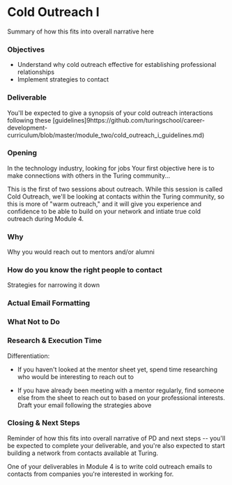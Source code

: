 # Cold Outreach I

Summary of how this fits into overall narrative here

### Objectives
* Understand why cold outreach effective for establishing professional relationships
* Implement strategies to contact 

### Deliverable
You'll be expected to give a synopsis of your cold outreach interactions following these [guidelines]9https://github.com/turingschool/career-development-curriculum/blob/master/module_two/cold_outreach_i_guidelines.md)

### Opening
In the technology industry, looking for jobs   Your first objective here is to make connections with others in the Turing community...

This is the first of two sessions about outreach. While this session is called Cold Outreach, we'll be looking at contacts within the Turing community, so this is more of "warm outreach," and it will give you experience and confidence to be able to build on your network and intiate true cold outreach during Module 4. 

### Why
Why you would reach out to mentors and/or alumni

### How do you know the right people to contact
Strategies for narrowing it down

### Actual Email Formatting


### What Not to Do


### Research & Execution Time
Differentiation:
* If you haven't looked at the mentor sheet yet, spend time researching who would be interesting to reach out to

* If you have already been meeting with a mentor regularly, find someone else from the sheet to reach out to based on your professional interests. Draft your email following the strategies above

### Closing & Next Steps
Reminder of how this fits into overall narrative of PD and next steps -- you'll be expected to complete your deliverable, and you're also expected to start building a network from contacts available at Turing. 

One of your deliverables in Module 4 is to write cold outreach emails to contacts from companies you're interested in working for. 

